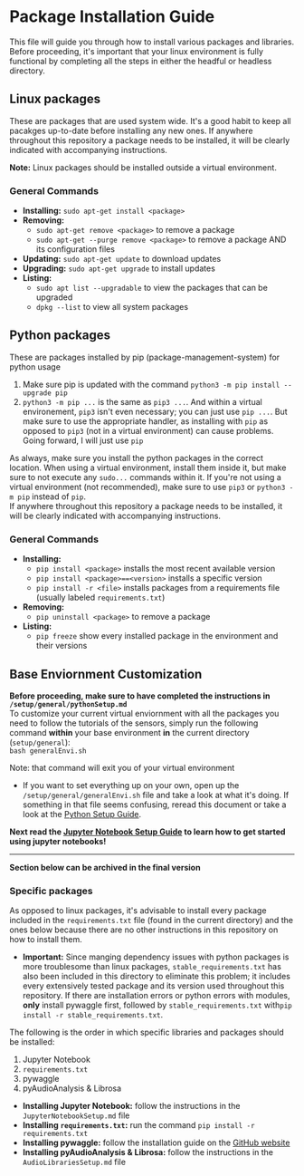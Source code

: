 # Package Installation Guide
This file will guide you through how to install various packages and libraries. Before proceeding, it's important that your linux environment is fully functional by completing all the steps in either the headful or headless directory.

## Linux packages
These are packages that are used system wide. It's a good habit to keep all pacakges up-to-date before installing any new ones. If anywhere throughout this repository a package needs to be installed, it will be clearly indicated with accompanying instructions. 

**Note:** Linux packages should be installed outside a virtual environment.

### General Commands
* **Installing:** `sudo apt-get install <package>`
* **Removing:**
    * `sudo apt-get remove <package>` to remove a package
    * `sudo apt-get --purge remove <package>` to remove a package AND its configuration files
* **Updating:** `sudo apt-get update` to download updates
* **Upgrading:** `sudo apt-get upgrade` to install updates
* **Listing:**
    * `sudo apt list --upgradable` to view the packages that can be upgraded
    * `dpkg --list` to view all system packages


## Python packages
These are packages installed by pip (package-management-system) for python usage
1. Make sure pip is updated with the command `python3 -m pip install --upgrade pip`
2. `python3 -m pip ...` is the same as `pip3 ...`. And within a virtual environement, `pip3` isn't even necessary; you can just use `pip ...`. But make sure to use the appropriate handler, as installing with `pip` as opposed to `pip3` (not in a virtual environment) can cause problems. Going forward, I will just use `pip`

As always, make sure you install the python packages in the correct location. When using a virtual environment, install them inside it, but make sure to not execute any `sudo...` commands within it. If you're not using a virtual environment (not recommended), make sure to use `pip3` or `python3 -m pip` instead of `pip`.  
If anywhere throughout this repository a package needs to be installed, it will be clearly indicated with accompanying instructions.

### General Commands
* **Installing:** 
    * `pip install <package>` installs the most recent available version
    * `pip install <package>==<version>` installs a specific version
    * `pip install -r <file>` installs packages from a requirements file (usually labeled `requirements.txt`)
* **Removing:**
    * `pip uninstall <package>` to remove a package
* **Listing:**
    * `pip freeze` show every installed package in the environment and their versions

## Base Enviornment Customization
**Before proceeding, make sure to have completed the instructions in `/setup/general/pythonSetup.md`**   
To customize your current virtual enviornment with all the packages you need to follow the tutorials of the sensors, simply run the following command **within** your base environment **in** the current directory (`setup/general`):  
    `bash generalEnvi.sh`  

Note: that command will exit you of your virtual environment   

* If you want to set everything up on your own, open up the `/setup/general/generalEnvi.sh` file and take a look at what it's doing. If something in that file seems confusing, reread this document or take a look at the [Python Setup Guide](https://github.com/ddiLab/SageEdu/blob/main/setup/general/pythonSetup.md).

    
**Next read the [Jupyter Notebook Setup Guide](https://github.com/ddiLab/SageEdu/blob/main/setup/general/JupyterNotebookSetup.md) to learn how to get started using jupyter notebooks!**
   
---
**Section below can be archived in the final version**
### Specific packages
As opposed to linux packages, it's advisable to install every package included in the `requirements.txt` file (found in the current directory) and the ones below because there are no other instructions in this repository on how to install them.
* **Important:** Since manging dependency issues with python packages is more troublesome than linux packages, `stable_requirements.txt` has also been included in this directory to eliminate this problem; it includes every extensively tested package and its version used throughout this repository. If there are installation errors or python errors with modules, **only** install pywaggle first, followed by `stable_requirements.txt` with`pip install -r stable_requirements.txt`. 

The following is the order in which specific libraries and packages should be installed:
1. Jupyter Notebook
2. `requirements.txt`
3. pywaggle
4. pyAudioAnalysis & Librosa  

* **Installing Jupyter Notebook:** follow the instructions in the `JupyterNotebookSetup.md` file
* **Installing `requirements.txt`:** run the command `pip install -r requirements.txt`
* **Installing pywaggle:** follow the installation guide on the [GitHub website](https://github.com/waggle-sensor/pywaggle)
* **Installing pyAudioAnalysis & Librosa:** follow the instructions in the `AudioLibrariesSetup.md` file

